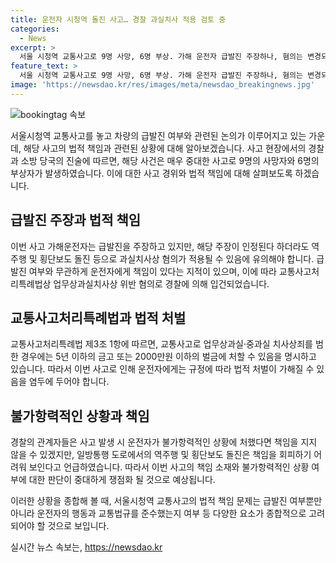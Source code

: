 ```yaml
---
title: 운전자 시청역 돌진 사고… 경찰 과실치사 적용 검토 중
categories:
  - News
excerpt: >
  서울 시청역 교통사고로 9명 사망, 6명 부상. 가해 운전자 급발진 주장하나, 혐의는 변경되지 않을 것. 경찰은 운전자의 책임 있음을 강조. 업무상 과실치사상 위반 혐의로 입건, 도로 역주행 등 책임 불피하기 어려울 것. 형법상 죄를 범한다면 5년 이하의 금고 또는 2000만원 이하의 벌금. 사고 당시 A씨는 음주 상태 아님. A씨도 경찰 조사를 받고 병원 치료 중.
feature_text: >
  서울 시청역 교통사고로 9명 사망, 6명 부상. 가해 운전자 급발진 주장하나, 혐의는 변경되지 않을 것. 경찰은 운전자의 책임 있음을 강조. 업무상 과실치사상 위반 혐의로 입건, 도로 역주행 등 책임 불피하기 어려울 것. 형법상 죄를 범한다면 5년 이하의 금고 또는 2000만원 이하의 벌금. 사고 당시 A씨는 음주 상태 아님. A씨도 경찰 조사를 받고 병원 치료 중.
image: 'https://newsdao.kr/res/images/meta/newsdao_breakingnews.jpg'
---
```


<p><img src="https://newsdao.kr/res/images/meta/newsdao_breakingnews.jpg" alt="bookingtag 속보" /></p>

<p>서울시청역 교통사고를 놓고 차량의 급발진 여부와 관련된 논의가 이루어지고 있는 가운데, 해당 사고의 법적 책임과 관련된 상황에 대해 알아보겠습니다. 사고 현장에서의 경찰과 소방 당국의 진술에 따르면, 해당 사건은 매우 중대한 사고로 9명의 사망자와 6명의 부상자가 발생하였습니다. 이에 대한 사고 경위와 법적 책임에 대해 살펴보도록 하겠습니다. </p>

<h2 data-ke-size="size26">급발진 주장과 법적 책임</h2>

<p>이번 사고 가해운전자는 급발진을 주장하고 있지만, 해당 주장이 인정된다 하더라도 역주행 및 횡단보도 돌진 등으로 과실치사상 혐의가 적용될 수 있음에 유의해야 합니다. 급발진 여부와 무관하게 운전자에게 책임이 있다는 지적이 있으며, 이에 따라 교통사고처리특례법상 업무상과실치사상 위반 혐의로 경찰에 의해 입건되었습니다. </p>

<h2 data-ke-size="size26">교통사고처리특례법과 법적 처벌</h2>

<p>교통사고처리특례법 제3조 1항에 따르면, 교통사고로 업무상과실·중과실 치사상죄를 범한 경우에는 5년 이하의 금고 또는 2000만원 이하의 벌금에 처할 수 있음을 명시하고 있습니다. 따라서 이번 사고로 인해 운전자에게는 규정에 따라 법적 처벌이 가해질 수 있음을 염두에 두어야 합니다.</p>

<h2 data-ke-size="size26">불가항력적인 상황과 책임</h2>

<p>경찰의 관계자들은 사고 발생 시 운전자가 불가항력적인 상황에 처했다면 책임을 지지 않을 수 있겠지만, 일방통행 도로에서의 역주행 및 횡단보도 돌진은 책임을 회피하기 어려워 보인다고 언급하였습니다. 따라서 이번 사고의 책임 소재와 불가항력적인 상황 여부에 대한 판단이 중대하게 쟁점화 될 것으로 예상됩니다.</p>

<p>이러한 상황을 종합해 볼 때, 서울시청역 교통사고의 법적 책임 문제는 급발진 여부뿐만 아니라 운전자의 행동과 교통법규를 준수했는지 여부 등 다양한 요소가 종합적으로 고려되어야 할 것으로 보입니다.</p>
실시간 뉴스 속보는, <a href="https://newsdao.kr" rel="dofollow">https://newsdao.kr</a>


